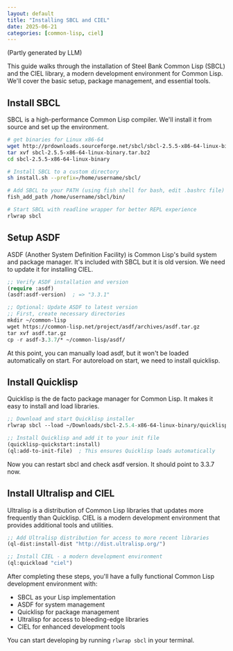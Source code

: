 ```yaml
---
layout: default
title: "Installing SBCL and CIEL"
date: 2025-06-21
categories: [common-lisp, ciel]
---
```

(Partly generated by LLM)

This guide walks through the installation of Steel Bank Common Lisp (SBCL) and the CIEL library, a modern development environment for Common Lisp. We'll cover the basic setup, package management, and essential tools.

## Install SBCL

SBCL is a high-performance Common Lisp compiler. We'll install it from source and set up the environment.

```bash
# get binaries for Linux x86-64
wget http://prdownloads.sourceforge.net/sbcl/sbcl-2.5.5-x86-64-linux-binary.tar.bz2
tar xvf sbcl-2.5.5-x86-64-linux-binary.tar.bz2
cd sbcl-2.5.5-x86-64-linux-binary

# Install SBCL to a custom directory
sh install.sh --prefix=/home/username/sbcl/

# Add SBCL to your PATH (using fish shell for bash, edit .bashrc file)
fish_add_path /home/username/sbcl/bin/

# Start SBCL with readline wrapper for better REPL experience
rlwrap sbcl
```

## Setup ASDF

ASDF (Another System Definition Facility) is Common Lisp's build system and package manager. It's included with SBCL but it is old version. We need to update it for installing CIEL.

```lisp
;; Verify ASDF installation and version
(require :asdf)
(asdf:asdf-version)  ; => "3.3.1"

;; Optional: Update ASDF to latest version
;; First, create necessary directories
mkdir ~/common-lisp
wget https://common-lisp.net/project/asdf/archives/asdf.tar.gz
tar xvf asdf.tar.gz
cp -r asdf-3.3.7/* ~/common-lisp/asdf/

```
At this point, you can manually load asdf, but it won't be loaded automatically on start. For autoreload on start, we need to install quicklisp.

## Install Quicklisp

Quicklisp is the de facto package manager for Common Lisp. It makes it easy to install and load libraries.

```lisp
;; Download and start Quicklisp installer
rlwrap sbcl --load ~/Downloads/sbcl-2.5.4-x86-64-linux-binary/quicklisp.lisp

;; Install Quicklisp and add it to your init file
(quicklisp-quickstart:install)
(ql:add-to-init-file)  ; This ensures Quicklisp loads automatically
```
Now you can restart sbcl and check asdf version. It should point to 3.3.7 now.

## Install Ultralisp and CIEL

Ultralisp is a distribution of Common Lisp libraries that updates more frequently than Quicklisp. CIEL is a modern development environment that provides additional tools and utilities.

```lisp
;; Add Ultralisp distribution for access to more recent libraries
(ql-dist:install-dist "http://dist.ultralisp.org/")

;; Install CIEL - a modern development environment
(ql:quickload "ciel")
```

After completing these steps, you'll have a fully functional Common Lisp development environment with:
- SBCL as your Lisp implementation
- ASDF for system management
- Quicklisp for package management
- Ultralisp for access to bleeding-edge libraries
- CIEL for enhanced development tools

You can start developing by running `rlwrap sbcl` in your terminal. 